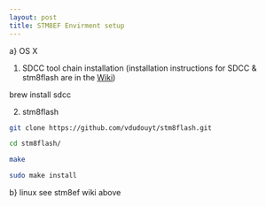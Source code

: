 ```yaml
---
layout: post
title: STM8EF Envirment setup
---
```


a} OS X
1) SDCC tool chain installation (installation instructions for SDCC & stm8flash are in the [Wiki](https://github.com/TG9541/stm8ef/wiki/STM8S-Programming#problems--solutions))


brew install sdcc

2) stm8flash

```bash
git clone https://github.com/vdudouyt/stm8flash.git

cd stm8flash/

make

sudo make install
```

b} linux
see stm8ef wiki above
